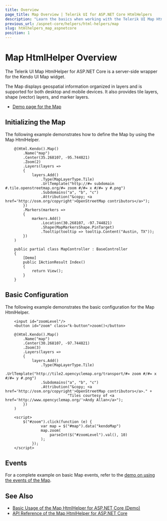 ```yaml
---
title: Overview
page_title: Map Overview | Telerik UI for ASP.NET Core HtmlHelpers
description: "Learn the basics when working with the Telerik UI Map HtmlHelper for ASP.NET Core (MVC 6 or ASP.NET Core MVC)."
previous_url: /aspnet-core/helpers/html-helpers/map
slug: htmlhelpers_map_aspnetcore
position: 1
---
```


# Map HtmlHelper Overview

The Telerik UI Map HtmlHelper for ASP.NET Core is a server-side wrapper for the Kendo UI Map widget.

The Map displays geospatial information organized in layers and is supported for both desktop and mobile devices. It also provides tile layers, shape (vector) layers, and marker layers.

* [Demo page for the Map](https://demos.telerik.com/aspnet-core/map/index)

## Initializing the Map

The following example demonstrates how to define the Map by using the Map HtmlHelper.

```Razor
    @(Html.Kendo().Map()
        .Name("map")
        .Center(35.268107, -95.744821)
        .Zoom(2)
        .Layers(layers =>
        {
            layers.Add()
                .Type(MapLayerType.Tile)
                .UrlTemplate("http://#= subdomain #.tile.openstreetmap.org/#= zoom #/#= x #/#= y #.png")
                .Subdomains("a", "b", "c")
                .Attribution("&copy; <a href='http://osm.org/copyright'>OpenStreetMap contributors</a>");
        })
        .Markers(markers =>
        {
            markers.Add()
                .Location(30.268107, -97.744821)
                .Shape(MapMarkersShape.PinTarget)
                .Tooltip(tooltip => tooltip.Content("Austin, TX"));
        })
    )
```
```Controller
    public partial class MapController : BaseController
    {
        [Demo]
        public IActionResult Index()
        {
            return View();
        }
    }
```

## Basic Configuration

The following example demonstrates the basic configuration for the Map HtmlHelper.

```
    <input id="zoomLevel"/>
    <button id="zoom" class="k-button">zoom()</button>

    @(Html.Kendo().Map()
        .Name("map")
        .Center(30.268107, -97.744821)
        .Zoom(3)
        .Layers(layers =>
        {
            layers.Add()
                .Type(MapLayerType.Tile)
                .UrlTemplate("http://tile2.opencyclemap.org/transport/#= zoom #/#= x #/#= y #.png")
                .Subdomains("a", "b", "c")
                .Attribution("&copy; <a href='http://osm.org/copyright'>OpenStreetMap contributors</a>." +
                            "Tiles courtesy of <a href='http://www.opencyclemap.org/'>Andy Allan</a>");
        })
    )

    <script>
        $("#zoom").click(function (e) {
                var map = $("#map").data("kendoMap")
                map.zoom(
                    parseInt($("#zoomLevel").val(), 10)
                );
            });
    </script>
```

## Events

For a complete example on basic Map events, refer to the [demo on using the events of the Map](https://demos.telerik.com/aspnet-core/map/events).

## See Also

* [Basic Usage of the Map HtmlHelper for ASP.NET Core (Demo)](https://demos.telerik.com/aspnet-core/map/index)
* [API Reference of the Map HtmlHelper for ASP.NET Core](/api/map)
